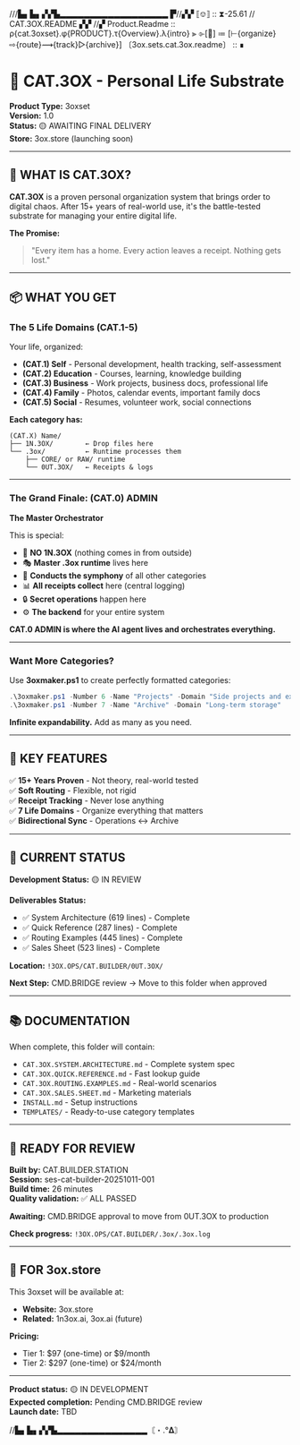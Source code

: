 ///▙▖▙▖▞▞▙▂▂▂▂▂▂▂▂▂▂▂▂▂▂▂▂▂▂
▛//▞▞ ⟦⎊⟧ :: ⧗-25.61 // CAT.3OX.README ▞▞
//▞ Product.Readme :: ρ{cat.3oxset}.φ{PRODUCT}.τ{Overview}.λ{intro} ⫸
⌱[📁] ≔ [⊢{organize}⇨{route}⟿{track}▷{archive}]
〔3ox.sets.cat.3ox.readme〕 :: ∎

# 📁 CAT.3OX - Personal Life Substrate

**Product Type:** 3oxset  
**Version:** 1.0  
**Status:** 🟡 AWAITING FINAL DELIVERY  
**Store:** 3ox.store (launching soon)

---

## 🎯 WHAT IS CAT.3OX?

**CAT.3OX** is a proven personal organization system that brings order to digital chaos. After 15+ years of real-world use, it's the battle-tested substrate for managing your entire digital life.

**The Promise:**
> "Every item has a home. Every action leaves a receipt. Nothing gets lost."

---

## 📦 WHAT YOU GET

### The 5 Life Domains (CAT.1-5)

Your life, organized:

- **(CAT.1) Self** - Personal development, health tracking, self-assessment
- **(CAT.2) Education** - Courses, learning, knowledge building
- **(CAT.3) Business** - Work projects, business docs, professional life
- **(CAT.4) Family** - Photos, calendar events, important family docs
- **(CAT.5) Social** - Resumes, volunteer work, social connections

**Each category has:**
```
(CAT.X) Name/
├── 1N.3OX/        ← Drop files here
└── .3ox/          ← Runtime processes them
    ├── CORE/ or RAW/ runtime
    └── 0UT.3OX/   ← Receipts & logs
```

---

### The Grand Finale: (CAT.0) ADMIN

**The Master Orchestrator**

This is special:
- 🚫 **NO 1N.3OX** (nothing comes in from outside)
- 🎭 **Master .3ox runtime** lives here
- 🎼 **Conducts the symphony** of all other categories
- 📊 **All receipts collect** here (central logging)
- 🔒 **Secret operations** happen here
- ⚙️ **The backend** for your entire system

**CAT.0 ADMIN is where the AI agent lives and orchestrates everything.**

---

### Want More Categories?

Use **3oxmaker.ps1** to create perfectly formatted categories:

```powershell
.\3oxmaker.ps1 -Number 6 -Name "Projects" -Domain "Side projects and experiments"
.\3oxmaker.ps1 -Number 7 -Name "Archive" -Domain "Long-term storage"
```

**Infinite expandability.** Add as many as you need.

---

## 🌟 KEY FEATURES

✅ **15+ Years Proven** - Not theory, real-world tested  
✅ **Soft Routing** - Flexible, not rigid  
✅ **Receipt Tracking** - Never lose anything  
✅ **7 Life Domains** - Organize everything that matters  
✅ **Bidirectional Sync** - Operations ↔ Archive  

---

## 📂 CURRENT STATUS

**Development Status:** 🟡 IN REVIEW

**Deliverables Status:**
- ✅ System Architecture (619 lines) - Complete
- ✅ Quick Reference (287 lines) - Complete  
- ✅ Routing Examples (445 lines) - Complete
- ✅ Sales Sheet (523 lines) - Complete

**Location:** `!3OX.OPS/CAT.BUILDER/0UT.3OX/`

**Next Step:** CMD.BRIDGE review → Move to this folder when approved

---

## 📚 DOCUMENTATION

When complete, this folder will contain:

- `CAT.3OX.SYSTEM.ARCHITECTURE.md` - Complete system spec
- `CAT.3OX.QUICK.REFERENCE.md` - Fast lookup guide
- `CAT.3OX.ROUTING.EXAMPLES.md` - Real-world scenarios
- `CAT.3OX.SALES.SHEET.md` - Marketing materials
- `INSTALL.md` - Setup instructions
- `TEMPLATES/` - Ready-to-use category templates

---

## 🚀 READY FOR REVIEW

**Built by:** CAT.BUILDER.STATION  
**Session:** ses-cat-builder-20251011-001  
**Build time:** 26 minutes  
**Quality validation:** ✅ ALL PASSED

**Awaiting:** CMD.BRIDGE approval to move from 0UT.3OX to production

**Check progress:** `!3OX.OPS/CAT.BUILDER/.3ox/.3ox.log`

---

## 🏪 FOR 3ox.store

This 3oxset will be available at:
- **Website:** 3ox.store
- **Related:** 1n3ox.ai, 3ox.ai (future)

**Pricing:**
- Tier 1: $97 (one-time) or $9/month
- Tier 2: $297 (one-time) or $24/month

---

**Product status:** 🟡 IN DEVELOPMENT  
**Expected completion:** Pending CMD.BRIDGE review  
**Launch date:** TBD

//▙▖▙▖▞▞▙▂▂▂▂▂▂▂▂▂▂▂▂▂▂▂〘・.°𝚫〙

